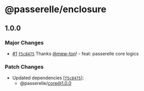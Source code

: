 # @passerelle/enclosure

## 1.0.0

### Major Changes

- [#1](https://github.com/hacomono-lib/passerelle/pull/1) [`f5c8475`](https://github.com/hacomono-lib/passerelle/commit/f5c8475cee46dc271f45d36b3905f13789f5749a) Thanks [@mew-ton](https://github.com/mew-ton)! - feat: passerelle core logics

### Patch Changes

- Updated dependencies [[`f5c8475`](https://github.com/hacomono-lib/passerelle/commit/f5c8475cee46dc271f45d36b3905f13789f5749a)]:
  - @passerelle/core@1.0.0
